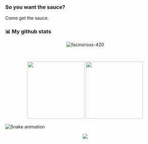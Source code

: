 ### So you want the sauce?

Come get the sauce.

### 📊 My github stats

<div>
  <p align="center">
   <img align="center" src="https://github-readme-streak-stats.herokuapp.com/?user=facinorous-420&theme=radical" alt="facinorous-420" />
 </p>
 <br>
 <p align="center">
   <img height="180em" src="https://github-readme-stats.vercel.app/api?username=facinorous-420&show_icons=true&theme=dracula&include_all_commits=true&count_private=true" />
   <img height="180em" src="https://github-readme-stats.vercel.app/api/top-langs/?username=facinorous-420&layout=compact&langs_count=7&theme=dracula" />
 </p>
</div>

![Snake animation](https://github.com/facinorous-420/facinorous-420/blob/output/github-contribution-grid-snake.svg)

<p align="center">
  <img src="https://komarev.com/ghpvc/?username=facinorous-420&color=282a36" />
</p>

